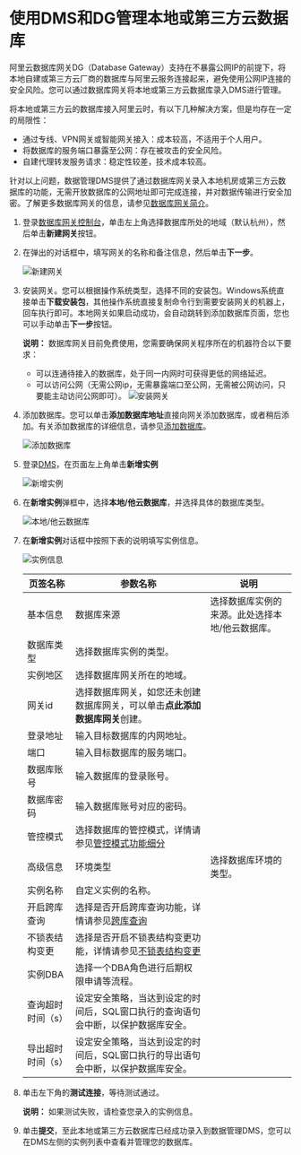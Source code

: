 # 使用DMS和DG管理本地或第三方云数据库

阿里云数据库网关DG（Database Gateway）支持在不暴露公网IP的前提下，将本地自建或第三方云厂商的数据库与阿里云服务连接起来，避免使用公网IP连接的安全风险。您可以通过数据库网关将本地或第三方云数据库录入DMS进行管理。

将本地或第三方云的数据库接入阿里云时，有以下几种解决方案，但是均存在一定的局限性：

-   通过专线、VPN网关或智能网关接入：成本较高，不适用于个人用户。
-   将数据库的服务端口暴露至公网：存在被攻击的安全风险。
-   自建代理转发服务请求：稳定性较差，技术成本较高。

针对以上问题，数据管理DMS提供了通过数据库网关录入本地机房或第三方云数据库的功能，无需开放数据库的公网地址即可完成连接，并对数据传输进行安全加密。了解更多数据库网关的信息，请参见[数据库网关简介](~~124253~~)。

1.  登录[数据库网关控制台](https://account.aliyun.com/login/login.htm?oauth_callback=https%3A%2F%2Fdg.console.aliyun.com%2Fgateway&lang=en)，单击左上角选择数据库所处的地域（默认杭州），然后单击**新建网关**按钮。

2.  在弹出的对话框中，填写网关的名称和备注信息，然后单击**下一步**。

    ![新建网关](https://static-aliyun-doc.oss-accelerate.aliyuncs.com/assets/img/zh-CN/5236778061/p204009.png)

3.  安装网关。您可以根据操作系统类型，选择不同的安装包。Windows系统直接单击**下载安装包**，其他操作系统直接复制命令行到需要安装网关的机器上，回车执行即可。本地网关如果启动成功，会自动跳转到添加数据库页面，您也可以手动单击**下一步**按钮。

    **说明：** 数据库网关目前免费使用，您需要确保网关程序所在的机器符合以下要求：

    -   可以连通待接入的数据库，处于同一内网时可获得更低的网络延迟。
    -   可以访问公网（无需公网ip，无需暴露端口至公网，无需被公网访问，只要能主动访问公网即可）。
    ![安装网关](https://static-aliyun-doc.oss-accelerate.aliyuncs.com/assets/img/zh-CN/5236778061/p204012.png)

4.  添加数据库。您可以单击**添加数据库地址**直接向网关添加数据库，或者稍后添加。有关添加数据库的详细信息，请参见[添加数据库](/cn.zh-CN/用户指南/添加数据库.md)。

    ![添加数据库](https://static-aliyun-doc.oss-accelerate.aliyuncs.com/assets/img/zh-CN/5236778061/p204014.png)

5.  登录[DMS](https://dms.aliyun.com/)，在页面左上角单击**新增实例**

    ![新增实例](https://static-aliyun-doc.oss-accelerate.aliyuncs.com/assets/img/zh-CN/5236778061/p204016.png)

6.  在**新增实例**弹框中，选择**本地/他云数据库**，并选择具体的数据库类型。

    ![本地/他云数据库](https://static-aliyun-doc.oss-accelerate.aliyuncs.com/assets/img/zh-CN/6236778061/p204017.png)

7.  在**新增实例**对话框中按照下表的说明填写实例信息。

    ![实例信息](https://static-aliyun-doc.oss-accelerate.aliyuncs.com/assets/img/zh-CN/6236778061/p204018.png)

    |页签名称|参数名称|说明|
    |----|----|--|
    |基本信息|数据库来源|选择数据库实例的来源。此处选择本地/他云数据库。|
    |数据库类型|选择数据库实例的类型。|
    |实例地区|选择数据库网关所在的地域。|
    |网关id|选择数据库网关，如您还未创建数据库网关，可以单击**点此添加数据库网关**创建。|
    |登录地址|输入目标数据库的内网地址。|
    |端口|输入目标数据库的服务端口。|
    |数据库账号|输入数据库的登录账号。|
    |数据库密码|输入数据库账号对应的密码。|
    |管控模式|选择数据库的管控模式，详情请参见[管控模式功能细分](https://help.aliyun.com/document_detail/151629.html)|
    |高级信息|环境类型|选择数据库环境的类型。|
    |实例名称|自定义实例的名称。|
    |开启跨库查询|选择是否开启跨库查询功能，详情请参见[跨库查询](https://help.aliyun.com/document_detail/127641.html)|
    |不锁表结构变更|选择是否开启不锁表结构变更功能，详情请参见[不锁表结构变更](https://help.aliyun.com/document_detail/98373.html)|
    |实例DBA|选择一个DBA角色进行后期权限申请等流程。|
    |查询超时时间（s）|设定安全策略，当达到设定的时间后，SQL窗口执行的查询语句会中断，以保护数据库安全。|
    |导出超时时间（s）|设定安全策略，当达到设定的时间后，SQL窗口执行的导出语句会中断，以保护数据库安全。|

8.  单击左下角的**测试连接**，等待测试通过。

    **说明：** 如果测试失败，请检查您录入的实例信息。

9.  单击**提交**，至此本地或第三方云数据库已经成功录入到数据管理DMS，您可以在DMS左侧的实例列表中查看并管理您的数据库。


